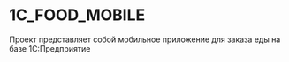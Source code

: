 # 1C_FOOD_MOBILE
Проект представляет собой мобильное приложение  для заказа еды на базе 1С:Предприятие
